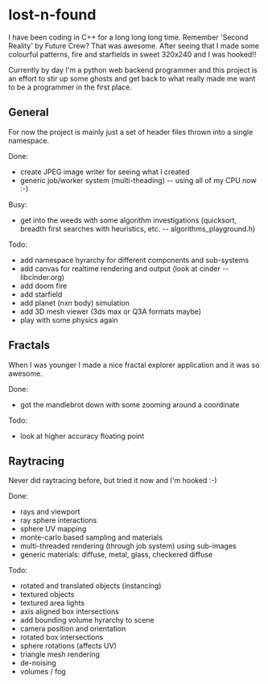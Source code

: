 # lost-n-found
I have been coding in C++ for a long long long time.
Remember 'Second Reality' by Future Crew? That was awesome.
After seeing that I made some colourful patterns, fire and starfields in sweet 320x240 and I was hooked!!

Currently by day I'm a python web backend programmer and this project is an effort to stir up some ghosts and get back to what really made me want to be a programmer in the first place.

## General
For now the project is mainly just a set of header files thrown into a single namespace.

Done:
- create JPEG image writer for seeing what I created
- generic job/worker system (multi-theading) -- using all of my CPU now :-)

Busy:
- get into the weeds with some algorithm investigations (quicksort, breadth first searches with heuristics, etc. -- algorithms_playground.h)

Todo:
- add namespace hyrarchy for different components and sub-systems
- add canvas for realtime rendering and output (look at cinder -- libcinder.org)
- add doom fire
- add starfield
- add planet (nxn body) simulation
- add 3D mesh viewer (3ds max or Q3A formats maybe)
- play with some physics again

## Fractals
When I was younger I made a nice fractal explorer application and it was so awesome.

Done:
- got the mandlebrot down with some zooming around a coordinate

Todo:
- look at higher accuracy floating point

## Raytracing
Never did raytracing before, but tried it now and I'm hooked :-)

Done:
- rays and viewport
- ray sphere interactions
- sphere UV mapping
- monte-carlo based sampling and materials
- multi-threaded rendering (through job system) using sub-images
- generic materials: diffuse, metal, glass, checkered diffuse

Todo:
- rotated and translated objects (instancing)
- textured objects
- textured area lights
- axis aligned box intersections
- add bounding volume hyrarchy to scene
- camera position and orientation
- rotated box intersections
- sphere rotations (affects UV)
- triangle mesh rendering
- de-noising
- volumes / fog




